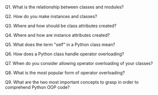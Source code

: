Q1. What is the relationship between classes and modules?



Q2. How do you make instances and classes?



Q3. Where and how should be class attributes created?



Q4. Where and how are instance attributes created?



Q5. What does the term "self" in a Python class mean?



Q6. How does a Python class handle operator overloading?



Q7. When do you consider allowing operator overloading of your classes?



Q8. What is the most popular form of operator overloading?



Q9. What are the two most important concepts to grasp in order to comprehend Python OOP code?

